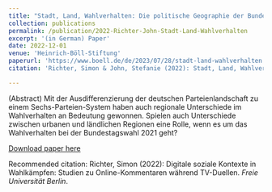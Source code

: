 ```yaml
---
title: "Stadt, Land, Wahlverhalten: Die politische Geographie der Bundestagswahl 2021"
collection: publications
permalink: /publication/2022-Richter-John-Stadt-Land-Wahlverhalten
excerpt: '(in German) Paper'
date: 2022-12-01
venue: 'Heinrich-Böll-Stiftung'
paperurl: 'https://www.boell.de/de/2023/07/28/stadt-land-wahlverhalten'
citation: 'Richter, Simon & John, Stefanie (2022): Stadt, Land, Wahlverhalten: Die politische Geographie der Bundestagswahl 2021. <i>böll.brief – Demokratie & Gesellschaft</i>.'

---
```


(Abstract) Mit der Ausdifferenzierung der deutschen Parteienlandschaft zu einem Sechs-Parteien-System haben auch regionale Unterschiede im Wahlverhalten an Bedeutung gewonnen. Spielen auch Unterschiede zwischen urbanen und ländlichen Regionen eine Rolle, wenn es um das Wahlverhalten bei der Bundestagswahl 2021 geht?

[Download paper here](https://www.boell.de/de/2023/07/28/stadt-land-wahlverhalten)

Recommended citation:   Richter, Simon (2022): Digitale soziale Kontexte in Wahlkämpfen: Studien zu Online-Kommentaren während TV-Duellen. <i>Freie Universität Berlin</i>.
